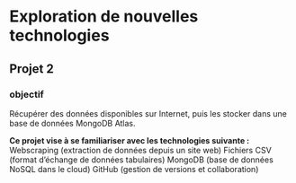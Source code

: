 # Exploration de nouvelles technologies
## Projet 2

### objectif
Récupérer des données disponibles sur Internet, puis les stocker dans une base de données
MongoDB Atlas.

**Ce projet vise à se familiariser avec les technologies suivante :**
Webscraping (extraction de données depuis un site web)
Fichiers CSV (format d’échange de données tabulaires)
MongoDB (base de données NoSQL dans le cloud)
GitHub (gestion de versions et collaboration)
